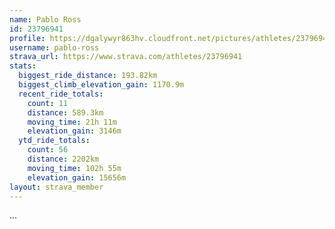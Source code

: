 ```yaml
---
name: Pablo Ross
id: 23796941
profile: https://dgalywyr863hv.cloudfront.net/pictures/athletes/23796941/14615399/1/large.jpg
username: pablo-ross
strava_url: https://www.strava.com/athletes/23796941
stats:
  biggest_ride_distance: 193.82km
  biggest_climb_elevation_gain: 1170.9m
  recent_ride_totals:
    count: 11
    distance: 589.3km
    moving_time: 21h 11m
    elevation_gain: 3146m
  ytd_ride_totals:
    count: 56
    distance: 2202km
    moving_time: 102h 55m
    elevation_gain: 15656m
layout: strava_member
--- 
```

...
